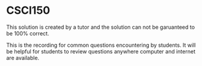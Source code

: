 # CSCI150


This solution is created by a tutor and the solution can not be garuanteed to be 100% correct.



This is the recording for common questions encountering by students.
It will be helpful for students to review questions anywhere computer and internet are available.


